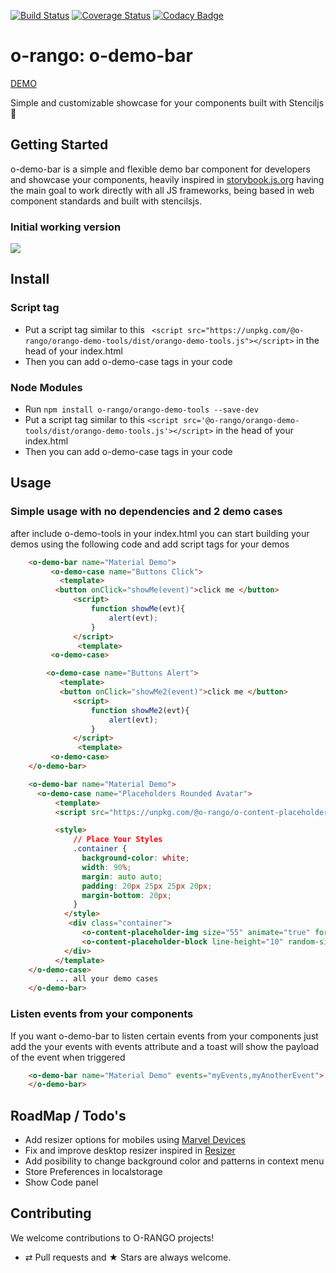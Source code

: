 [![Build Status](https://travis-ci.org/o-rango/orango-demo-tools.svg?branch=master)](https://travis-ci.org/o-rango/orango-demo-tools)
[![Coverage Status](https://coveralls.io/repos/github/o-rango/orango-demo-tools/badge.svg?branch=master)](https://coveralls.io/github/o-rango/orango-demo-tools?branch=master)
[![Codacy Badge](https://api.codacy.com/project/badge/Grade/1deb8aa719ba4df0be9a650626dc7340)](https://www.codacy.com/app/romulocintra/orango-demo-tools?utm_source=github.com&amp;utm_medium=referral&amp;utm_content=o-rango/orango-demo-tools&amp;utm_campaign=Badge_Grade)





# o-rango: o-demo-bar  
[DEMO](https://o-rango.github.io/o-rango-demo-tools/)

 Simple and customizable showcase for your components built with Stenciljs :metal:
## Getting Started

o-demo-bar is a simple and flexible  demo bar component for developers and showcase your components, heavily  inspired in [storybook.js.org](https://storybook.js.org) having the main goal  to work directly with all JS  frameworks, being based in web component standards and built with stencilsjs.

### Initial working version
![](./o-demo-bar.gif)

## Install

### Script tag

- Put a script tag similar to this ``` <script src="https://unpkg.com/@o-rango/orango-demo-tools/dist/orango-demo-tools.js"></script>``` in the head of your index.html
- Then you can add o-demo-case tags in your code 

### Node Modules
- Run ```npm install o-rango/orango-demo-tools --save-dev```
- Put a script tag similar to this ```<script src='@o-rango/orango-demo-tools/dist/orango-demo-tools.js'></script>``` in the head of your index.html
- Then you can add o-demo-case tags in your code


## Usage 

### Simple usage with no dependencies and 2 demo cases

after include o-demo-tools in your index.html you can start building your demos using the following code and add script tags for your demos 

```html
    <o-demo-bar name="Material Demo">
         <o-demo-case name="Buttons Click">
           <template>
          <button onClick="showMe(event)">click me </button>
              <script> 
                  function showMe(evt){
                      alert(evt);
                  }
              </script>
               <template>
         <o-demo-case>

        <o-demo-case name="Buttons Alert">
           <template>
           <button onClick="showMe2(event)">click me </button>
              <script> 
                  function showMe2(evt){
                      alert(evt);
                  }
              </script>
               <template>
         <o-demo-case>
    </o-demo-bar>
```


```html
    <o-demo-bar name="Material Demo">
      <o-demo-case name="Placeholders Rounded Avatar">
          <template>
          <script src="https://unpkg.com/@o-rango/o-content-placeholder@0.1.1/dist/o-content-placeholder.js"></script>

          <style>
              // Place Your Styles
              .container {
                background-color: white;
                width: 90%;
                margin: auto auto;
                padding: 20px 25px 25px 20px;
                margin-bottom: 20px;
              }
            </style>
             <div class="container">
                <o-content-placeholder-img size="55" animate="true" format="circle"></o-content-placeholder-img>
                <o-content-placeholder-block line-height="10" random-size="true" animate="true" lines="5"></o-content-placeholder-block>
            </div>
          </template>
    </o-demo-case>
          ... all your demo cases 
    </o-demo-bar>
```


###  Listen events from your components

If you want o-demo-bar to listen certain events from your components just add the your events with events attribute and a toast will show the payload of the event when triggered

```html
    <o-demo-bar name="Material Demo" events="myEvents,myAnotherEvent">
    </o-demo-bar>
```

## RoadMap / Todo's

* Add resizer options for mobiles using  [Marvel Devices](https://marvelapp.github.io/devices.css/)
* Fix and improve desktop resizer inspired in [Resizer](https://material.io/resizer/#device=window&url=https%3A%2F%2Fwww.android.com%2F&width=840)
* Add posibility to change background color and patterns in context menu 
* Store Preferences in localstorage 
* Show Code panel


## Contributing

We welcome contributions to O-RANGO projects!

-   ⇄ Pull requests and ★ Stars are always welcome.


